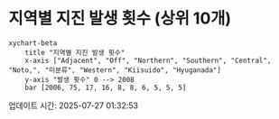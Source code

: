 # 지역별 지진 발생 횟수 (상위 10개)

```mermaid
xychart-beta
    title "지역별 지진 발생 횟수"
    x-axis ["Adjacent", "Off", "Northern", "Southern", "Central", "Noto,", "미분류", "Western", "Kiisuido", "Hyuganada"]
    y-axis "발생 횟수" 0 --> 2008
    bar [2006, 75, 17, 16, 8, 8, 6, 5, 5, 5]
```

업데이트 시간: 2025-07-27 01:32:53
